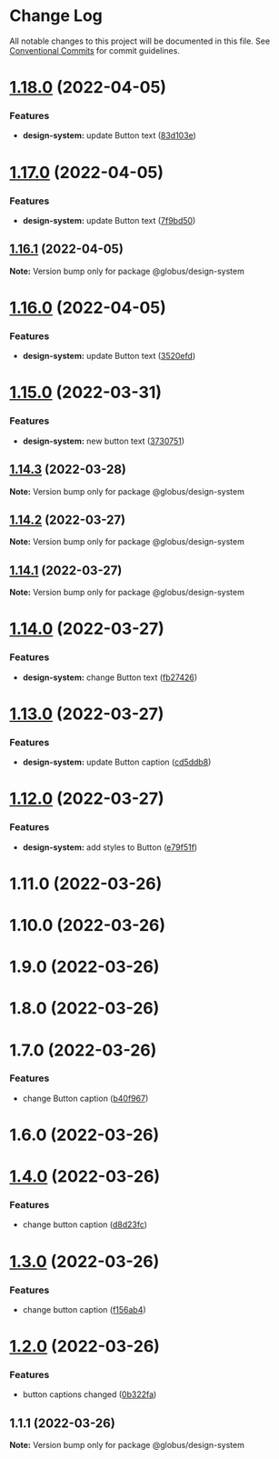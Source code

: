# Change Log

All notable changes to this project will be documented in this file.
See [Conventional Commits](https://conventionalcommits.org) for commit guidelines.

# [1.18.0](https://github.com/alexandr-kim-vl/test-monorepo/compare/@globus/design-system@1.17.0...@globus/design-system@1.18.0) (2022-04-05)


### Features

* **design-system:** update Button text ([83d103e](https://github.com/alexandr-kim-vl/test-monorepo/commit/83d103e687bac3a6cdb26bfcdbdcbff0b8837ff0))





# [1.17.0](https://github.com/alexandr-kim-vl/test-monorepo/compare/@globus/design-system@1.16.1...@globus/design-system@1.17.0) (2022-04-05)


### Features

* **design-system:** update Button text ([7f9bd50](https://github.com/alexandr-kim-vl/test-monorepo/commit/7f9bd5040a73b47ee31284be048904a895125660))





## [1.16.1](https://github.com/alexandr-kim-vl/test-monorepo/compare/@globus/design-system@1.16.0...@globus/design-system@1.16.1) (2022-04-05)

**Note:** Version bump only for package @globus/design-system





# [1.16.0](https://github.com/alexandr-kim-vl/test-monorepo/compare/@globus/design-system@1.15.0...@globus/design-system@1.16.0) (2022-04-05)


### Features

* **design-system:** update Button text ([3520efd](https://github.com/alexandr-kim-vl/test-monorepo/commit/3520efdbeab5169770429ee2665d6bbc64d90d39))





# [1.15.0](https://github.com/alexandr-kim-vl/test-monorepo/compare/@globus/design-system@1.14.3...@globus/design-system@1.15.0) (2022-03-31)


### Features

* **design-system:** new button text ([3730751](https://github.com/alexandr-kim-vl/test-monorepo/commit/3730751f960374bcba758b71dd600c5200be1fa0))





## [1.14.3](https://github.com/alexandr-kim-vl/test-monorepo/compare/@globus/design-system@1.14.2...@globus/design-system@1.14.3) (2022-03-28)

**Note:** Version bump only for package @globus/design-system





## [1.14.2](https://github.com/alexandr-kim-vl/test-monorepo/compare/@globus/design-system@1.14.1...@globus/design-system@1.14.2) (2022-03-27)

**Note:** Version bump only for package @globus/design-system





## [1.14.1](https://github.com/alexandr-kim-vl/test-monorepo/compare/@globus/design-system@1.14.0...@globus/design-system@1.14.1) (2022-03-27)

**Note:** Version bump only for package @globus/design-system





# [1.14.0](https://github.com/alexandr-kim-vl/test-monorepo/compare/@globus/design-system@1.13.0...@globus/design-system@1.14.0) (2022-03-27)


### Features

* **design-system:** change Button text ([fb27426](https://github.com/alexandr-kim-vl/test-monorepo/commit/fb2742630f9d93ad6b77ab9bad721b09125a7e80))





# [1.13.0](https://github.com/alexandr-kim-vl/test-monorepo/compare/@globus/design-system@1.12.0...@globus/design-system@1.13.0) (2022-03-27)


### Features

* **design-system:** update Button caption ([cd5ddb8](https://github.com/alexandr-kim-vl/test-monorepo/commit/cd5ddb88a8957937b5ccef11db8bf3b7db29baed))





# [1.12.0](https://github.com/alexandr-kim-vl/test-monorepo/compare/@globus/design-system@1.4.0...@globus/design-system@1.12.0) (2022-03-27)


### Features

* **design-system:** add styles to Button ([e79f51f](https://github.com/alexandr-kim-vl/test-monorepo/commit/e79f51f27de753db55aea16d69ae9fbdc1e1868c))



# 1.11.0 (2022-03-26)



# 1.10.0 (2022-03-26)



# 1.9.0 (2022-03-26)



# 1.8.0 (2022-03-26)



# 1.7.0 (2022-03-26)


### Features

* change Button caption ([b40f967](https://github.com/alexandr-kim-vl/test-monorepo/commit/b40f967e61bb0f6521efabbda905ca2de968ca4a))



# 1.6.0 (2022-03-26)





# [1.4.0](https://github.com/alexandr-kim-vl/test-monorepo/compare/@globus/design-system@1.3.0...@globus/design-system@1.4.0) (2022-03-26)


### Features

* change button caption ([d8d23fc](https://github.com/alexandr-kim-vl/test-monorepo/commit/d8d23fc07b3f615407fdbf5ce4de94173a0a1897))





# [1.3.0](https://github.com/alexandr-kim-vl/test-monorepo/compare/@globus/design-system@1.2.0...@globus/design-system@1.3.0) (2022-03-26)


### Features

* change button caption ([f156ab4](https://github.com/alexandr-kim-vl/test-monorepo/commit/f156ab4922c1f4aa6be83f18a8641b0cc407217f))





# [1.2.0](https://github.com/alexandr-kim-vl/test-monorepo/compare/@globus/design-system@1.1.1...@globus/design-system@1.2.0) (2022-03-26)


### Features

* button captions changed ([0b322fa](https://github.com/alexandr-kim-vl/test-monorepo/commit/0b322fa6f522f6b0b5cf50d63d664d395c993584))





## 1.1.1 (2022-03-26)

**Note:** Version bump only for package @globus/design-system

